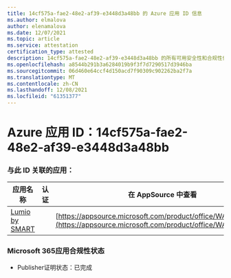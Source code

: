 ```yaml
---
title: 14cf575a-fae2-48e2-af39-e3448d3a48bb 的 Azure 应用 ID 信息
ms.author: elmalova
author: elenamalova
ms.date: 12/07/2021
ms.topic: article
ms.service: attestation
certification_type: attested
description: 14cf575a-fae2-48e2-af39-e3448d3a48bb 的所有可用安全性和合规性信息。
ms.openlocfilehash: a8544b291b3a6284019b9f3f7d7290517d3946ba
ms.sourcegitcommit: 06d460e64ccf4d150acd7f90309c902262ba2f7a
ms.translationtype: MT
ms.contentlocale: zh-CN
ms.lasthandoff: 12/08/2021
ms.locfileid: "61351377"
---
```

# <a name="azure-app-id-14cf575a-fae2-48e2-af39-e3448d3a48bb"></a>Azure 应用 ID：14cf575a-fae2-48e2-af39-e3448d3a48bb


### <a name="apps-associated-with-this-id"></a>与此 ID 关联的应用：
| **应用名称** | **认证** | **在 AppSource 中查看** |
|--------------|---------------|-----------------------|
| [Lumio by SMART](https://docs.microsoft.com/microsoft-365-app-certification/forward/WA200001874) |  | [https://appsource.microsoft.com/product/office/WA200001874](https://appsource.microsoft.com/product/office/WA200001874) |

### <a name="microsoft-365-app-compliance-status"></a>Microsoft 365应用合规性状态
- Publisher证明状态：已完成
